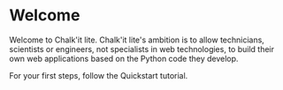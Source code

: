 # Welcome

Welcome to Chalk'it lite. Chalk'it lite's ambition is to allow technicians, scientists or engineers, not specialists in web technologies, to build their own web applications based on the Python code they develop.

For your first steps, follow the Quickstart tutorial.
